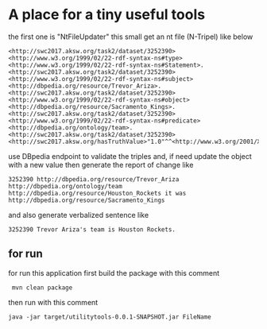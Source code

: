 # A place for a tiny useful tools

the first one is "NtFileUpdater" this small get an nt file (N-Tripel) like below
```
<http://swc2017.aksw.org/task2/dataset/3252390><http://www.w3.org/1999/02/22-rdf-syntax-ns#type><http://www.w3.org/1999/02/22-rdf-syntax-ns#Statement>.
<http://swc2017.aksw.org/task2/dataset/3252390><http://www.w3.org/1999/02/22-rdf-syntax-ns#subject><http://dbpedia.org/resource/Trevor_Ariza>.
<http://swc2017.aksw.org/task2/dataset/3252390><http://www.w3.org/1999/02/22-rdf-syntax-ns#object><http://dbpedia.org/resource/Sacramento_Kings>.
<http://swc2017.aksw.org/task2/dataset/3252390><http://www.w3.org/1999/02/22-rdf-syntax-ns#predicate><http://dbpedia.org/ontology/team>.
<http://swc2017.aksw.org/task2/dataset/3252390><http://swc2017.aksw.org/hasTruthValue>"1.0"^^<http://www.w3.org/2001/XMLSchema#double>.
```

use DBpedia endpoint to validate the triples and, if need update the object with a new value
then generate the report of change like 
```
3252390 http://dbpedia.org/resource/Trevor_Ariza http://dbpedia.org/ontology/team http://dbpedia.org/resource/Houston_Rockets it was http://dbpedia.org/resource/Sacramento_Kings
```
and also generate verbalized sentence like 
```
3252390 Trevor Ariza's team is Houston Rockets.
```

## for run 
for run this application first build the package with this comment
```
 mvn clean package
```

then run with this comment

```
java -jar target/utilitytools-0.0.1-SNAPSHOT.jar FileName
```
